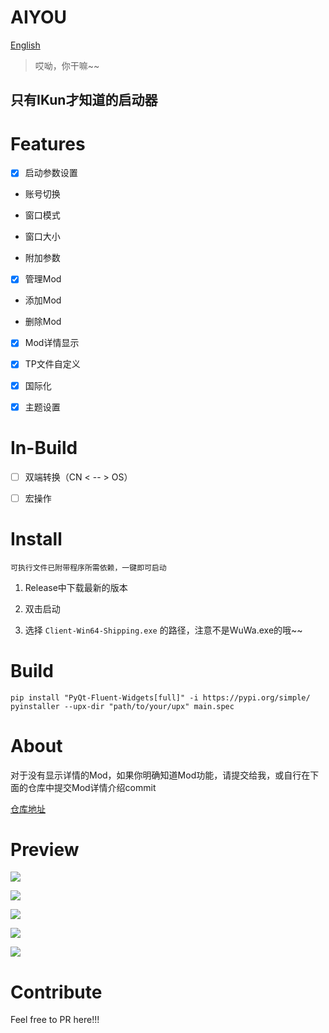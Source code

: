 # AIYOU

[English](https://github.com/RoosterBrother/AIYOU/blob/main/README-en.md)

> 哎呦，你干嘛~~

## 只有IKun才知道的启动器

# Features

- [x] 启动参数设置

- 账号切换

- 窗口模式

- 窗口大小

- 附加参数

- [x] 管理Mod

- 添加Mod

- 删除Mod

- [x] Mod详情显示

- [x] TP文件自定义

- [x] 国际化

- [x] 主题设置

# In-Build

- [ ] 双端转换（CN < -- > OS）

- [ ] 宏操作

# Install

```
可执行文件已附带程序所需依赖，一键即可启动
```

1. Release中下载最新的版本

2. 双击启动

3. 选择 `Client-Win64-Shipping.exe` 的路径，注意不是WuWa.exe的哦~~

# Build

```
pip install "PyQt-Fluent-Widgets[full]" -i https://pypi.org/simple/
pyinstaller --upx-dir "path/to/your/upx" main.spec
```

# About

对于没有显示详情的Mod，如果你明确知道Mod功能，请提交给我，或自行在下面的仓库中提交Mod详情介绍commit

[仓库地址](https://gitee.com/wxdxyyds/aiyou_-translate)

# Preview

> 

![](https://cdn.jsdelivr.net/gh/Cey1anze/Blog_Images@main/pic/202406302149774.png)

![](https://cdn.jsdelivr.net/gh/Cey1anze/Blog_Images@main/pic/202406302154207.png)

![](https://cdn.jsdelivr.net/gh/Cey1anze/Blog_Images@main/pic/202406302155277.png)

![](https://cdn.jsdelivr.net/gh/Cey1anze/Blog_Images@main/pic/202406302155170.png)

![](https://cdn.jsdelivr.net/gh/Cey1anze/Blog_Images@main/pic/202406302156653.png)

# Contribute

Feel free to PR here!!!
